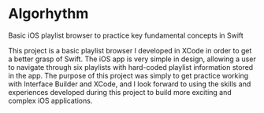 # Algorhythm
Basic iOS playlist browser to practice key fundamental concepts in Swift

This project is a basic playlist browser I developed in XCode in order to get a better grasp of Swift. The iOS app is very simple in design, allowing a user to navigate through six playlists with hard-coded playlist information stored in the app. The purpose of this project was simply to get practice working with Interface Builder and XCode, and I look forward to using the skills and experiences developed during this project to build more exciting and complex iOS applications.
